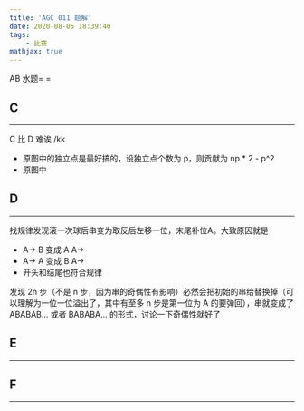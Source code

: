 ```yaml
---
title: 'AGC 011 题解'
date: 2020-08-05 18:39:40
tags: 
    - 比赛
mathjax: true
---
```


AB 水题= =

## C
-----

C 比 D 难诶 /kk

* 原图中的独立点是最好搞的，设独立点个数为 p，则贡献为 np * 2 - p^2
* 原图中

## D
-----

找规律发现滚一次球后串变为取反后左移一位，末尾补位A。大致原因就是

* A-> B 变成 A A->
* A-> A 变成 B A->
* 开头和结尾也符合规律

发现 2n 步（不是 n 步，因为串的奇偶性有影响）必然会把初始的串给替换掉（可以理解为一位一位溢出了，其中有至多 n 步是第一位为 A 的要弹回），串就变成了 ABABAB... 或者 BABABA... 的形式，讨论一下奇偶性就好了

## E
-----

## F
-----